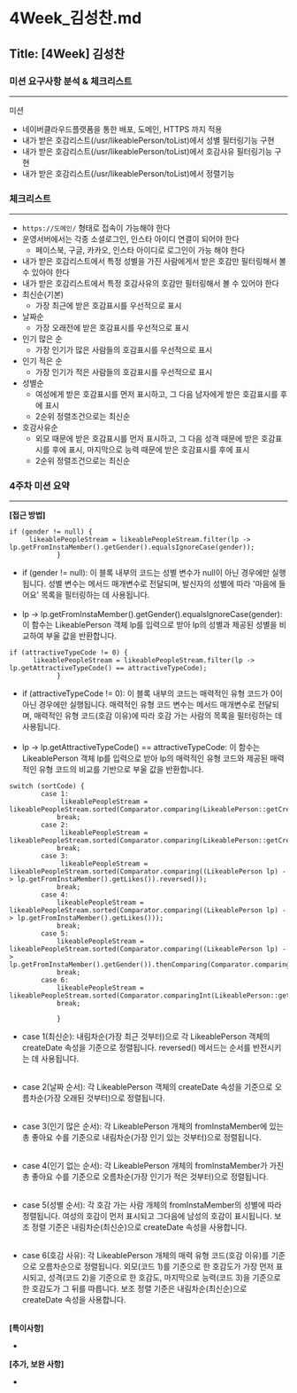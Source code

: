 # 4Week_김성찬.md

## Title: [4Week] 김성찬

### 미션 요구사항 분석 & 체크리스트

---
미션

- 네이버클라우드플랫폼을 통한 배포, 도메인, HTTPS 까지 적용
- 내가 받은 호감리스트(/usr/likeablePerson/toList)에서 성별 필터링기능 구현
- 내가 받은 호감리스트(/usr/likeablePerson/toList)에서 호감사유 필터링기능 구현
- 내가 받은 호감리스트(/usr/likeablePerson/toList)에서 정렬기능


### 체크리스트

---

- `https://도메인/` 형태로 접속이 가능해야 한다
- 운영서버에서는 각종 소셜로그인, 인스타 아이디 연결이 되어야 한다
  - 페이스북, 구글, 카카오, 인스타 아이디로 로그인이 가능 해야 한다
- 내가 받은 호감리스트에서 특정 성별을 가진 사람에게서 받은 호감만 필터링해서 볼 수 있아야 한다
- 내가 받은 호감리스트에서 특정 호감사유의 호감만 필터링해서 볼 수 있어야 한다
- 최신순(기본)
  - 가장 최근에 받은 호감표시를 우선적으로 표시
- 날짜순
  - 가장 오래전에 받은 호감표시를 우선적으로 표시
- 인기 많은 순
  - 가장 인기가 많은 사람들의 호감표시를 우선적으로 표시
- 인기 적은 순
  - 가장 인기가 적은 사람들의 호감표시를 우선적으로 표시
- 성별순
  - 여성에게 받은 호감표시를 먼저 표시하고, 그 다음 남자에게 받은 호감표시를 후에 표시
  - 2순위 정렬조건으로는 최신순
- 호감사유순
  - 외모 때문에 받은 호감표시를 먼저 표시하고, 그 다음 성격 때문에 받은 호감표시를 후에 표시, 마지막으로 능력 때문에 받은 호감표시를 후에 표시
  - 2순위 정렬조건으로는 최신순

### 4주차 미션 요약

---

**[접근 방법]**

```agsl
if (gender != null) {
     likeablePeopleStream = likeablePeopleStream.filter(lp -> lp.getFromInstaMember().getGender().equalsIgnoreCase(gender));
            }
```

- if (gender != null): 이 블록 내부의 코드는 성별 변수가 null이 아닌 경우에만 실행됩니다. 성별 변수는 메서드 매개변수로 전달되며, 발신자의 성별에 따라 '마음에 들어요' 목록을 필터링하는 데 사용됩니다.<br></br>
- lp -> lp.getFromInstaMember().getGender().equalsIgnoreCase(gender):  이 함수는 LikeablePerson 객체 lp를 입력으로 받아 lp의 성별과 제공된 성별을 비교하여 부울 값을 반환합니다.

```agsl
if (attractiveTypeCode != 0) {
      likeablePeopleStream = likeablePeopleStream.filter(lp -> lp.getAttractiveTypeCode() == attractiveTypeCode);
            }
```

- if (attractiveTypeCode != 0): 이 블록 내부의 코드는 매력적인 유형 코드가 0이 아닌 경우에만 실행됩니다. 매력적인 유형 코드 변수는 메서드 매개변수로 전달되며, 매력적인 유형 코드(호감 이유)에 따라 호감 가는 사람의 목록을 필터링하는 데 사용됩니다.<br></br>
- lp -> lp.getAttractiveTypeCode() == attractiveTypeCode: 이 함수는 LikeablePerson 객체 lp를 입력으로 받아 lp의 매력적인 유형 코드와 제공된 매력적인 유형 코드의 비교를 기반으로 부울 값을 반환합니다.

```agsl
switch (sortCode) {
        case 1:
             likeablePeopleStream = likeablePeopleStream.sorted(Comparator.comparing(LikeablePerson::getCreateDate).reversed());
            break;
        case 2:
             likeablePeopleStream = likeablePeopleStream.sorted(Comparator.comparing(LikeablePerson::getCreateDate));
            break;
        case 3:
             likeablePeopleStream = likeablePeopleStream.sorted(Comparator.comparing((LikeablePerson lp) -> lp.getFromInstaMember().getLikes()).reversed());
            break;
        case 4:
            likeablePeopleStream = likeablePeopleStream.sorted(Comparator.comparing((LikeablePerson lp) -> lp.getFromInstaMember().getLikes()));
            break;
        case 5:
            likeablePeopleStream = likeablePeopleStream.sorted(Comparator.comparing((LikeablePerson lp) -> lp.getFromInstaMember().getGender()).thenComparing(Comparator.comparing(LikeablePerson::getCreateDate).reversed()));
            break;
        case 6:
            likeablePeopleStream = likeablePeopleStream.sorted(Comparator.comparingInt(LikeablePerson::getAttractiveTypeCode).thenComparing(Comparator.comparing(LikeablePerson::getCreateDate).reversed()));
            break;

            }
```

- case 1(최신순): 내림차순(가장 최근 것부터)으로 각 LikeablePerson 객체의 createDate 속성을 기준으로 정렬됩니다. reversed() 메서드는 순서를 반전시키는 데 사용됩니다.<br></br>

- case 2(날짜 순서): 각 LikeablePerson 객체의 createDate 속성을 기준으로 오름차순(가장 오래된 것부터)으로 정렬됩니다.<br></br>

- case 3(인기 많은 순서): 각 LikeablePerson 개체의 fromInstaMember에 있는 총 좋아요 수를 기준으로 내림차순(가장 인기 있는 것부터)으로 정렬됩니다.<br></br>

- case 4(인기 없는 순서): 각 LikeablePerson 개체의 fromInstaMember가 가진 총 좋아요 수를 기준으로 오름차순(가장 인기가 적은 것부터)으로 정렬됩니다.<br></br>

- case 5(성별 순서): 각 호감 가는 사람 개체의 fromInstaMember의 성별에 따라 정렬됩니다. 여성의 호감이 먼저 표시되고 그다음에 남성의 호감이 표시됩니다. 보조 정렬 기준은 내림차순(최신순)으로 createDate 속성을 사용합니다.<br></br>

- case 6(호감 사유): 각 LikeablePerson 개체의 매력 유형 코드(호감 이유)를 기준으로 오름차순으로 정렬됩니다. 외모(코드 1)를 기준으로 한 호감도가 가장 먼저 표시되고, 성격(코드 2)을 기준으로 한 호감도, 마지막으로 능력(코드 3)을 기준으로 한 호감도가 그 뒤를 따릅니다. 보조 정렬 기준은 내림차순(최신순)으로 createDate 속성을 사용합니다.<br></br>




**[특이사항]**

- 



**[추가, 보완 사항]**

- 
